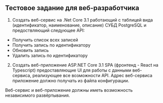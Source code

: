 ## Тестовое задание для веб-разработчика
 
1) Создать веб-сервис на .Net Core 3.1 работающий с таблицей вида (идентификатор, наименование, описание) СУБД PostgreSQL и предоствляющий следующее API:
- Получить список всех записей
- Получить запись по идентификатору 
- Обновить запись
- Удалить запись по идентификатору
 
2) Создать веб-приложение ASP.NET Core 3.1 SPA (фронтенд - React на Typescript) предоставляющие UI для работы с данными веб-сервиса, реализующее все возможности API. Адрес веб-сервиса приложение должно получать из файла конфигурации. 
 
Веб-сервис и веб-приложение должны иметь возможность независимого развёртывания.

